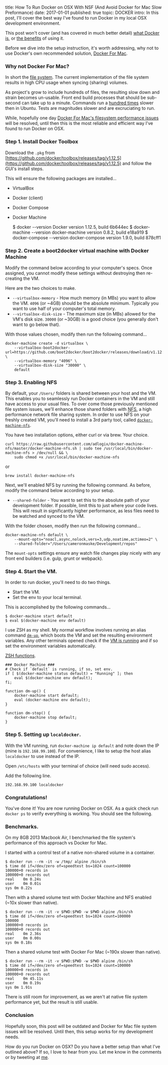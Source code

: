 title: How To Run Docker on OSX With NSF (And Avoid Docker for Mac Slow Preformance)
date: 2017-01-01
published: true
topic: DOCKER
intro: In this post, I'll cover the best way I've found to run Docker in my local OSX development environment.

This post won't cover (and has covered in much better detail) [what Docker is](https://www.safaribooksonline.com/library/view/introduction-to-docker/9781491916179/), or [the benefits](https://www.oreilly.com/ideas/what-containers-can-do-for-you) of using it.

Before we dive into the setup instruction, it's worth addressing, why not to use Docker's own recommended solution, [Docker For Mac](https://docs.docker.com/engine/installation/mac/#/docker-for-mac).

### Why not Docker For Mac?

In short the [file system](https://forums.docker.com/t/file-access-in-mounted-volumes-extremely-slow-cpu-bound/8076). The current implementation of the file system results in high CPU usage when syncing (sharing) volumes.

As project's grow to include hundreds of files, the resulting slow down and strain becomes un-usable. Front end build processes that should be sub-second can take up to a minute. Commands run a [hundred times](https://forums.docker.com/t/file-access-in-mounted-volumes-extremely-slow-cpu-bound/8076/102) slower then in Ubuntu. Tests are magnitudes slower and are excruciating to run.

While, hopefully one day [Docker For Mac's filesystem performance issues](https://forums.docker.com/t/file-access-in-mounted-volumes-extremely-slow-cpu-bound/8076/158) will be resolved, until then this is the most reliable and efficient way I've found to run Docker on OSX.

### Step 1. Install Docker Toolbox

Download the `.pkg` from [https://github.com/docker/toolbox/releases/tag/v1.12.5](https://github.com/docker/toolbox/releases/tag/v1.12.5) and follow the GUI's install steps.

This will ensure the following packages are installed...
* VirtualBox
* Docker (client)
* Docker Compose
* Docker Machine

    $ docker --version
    Docker version 1.12.5, build 6b644ec
    $ docker-machine --version
    docker-machine version 0.8.2, build e18a919
    $ docker-compose --version
    docker-compose version 1.9.0, build 878cff1

### Step 2. Create a boot2docker virtual machine with Docker Machine

Modify the command below according to your computer's specs. Once assigned, you cannot modify these settings without destroying then re-creating the VM.

Here are the two choices to make.

* `--virtualbox-memory` - How much memory (in MBs) you want to allow the VM. `4096` (or ~4GB) should be the absolute minimum. Typically you want to use half of your computer's total memory.
* `--virtualbox-disk-size` - The maximum size (in MBs) allowed for the VM's disk size. `30000` (or ~30GB) is a good choice (you generally don't want to go below that).

With those values chosen, modify then run the following command...

    docker-machine create -d virtualbox \
        --virtualbox-boot2docker-url=https://github.com/boot2docker/boot2docker/releases/download/v1.12.5/boot2docker.iso \
        --virtualbox-memory "4096" \
        --virtualbox-disk-size "30000" \
        default

### Step 3. Enabling NFS

By default, your `/Users/` folders is shared between your host and the VM. This enables you to seamlessly run Docker containers in the VM and still have access to your usual files. To over come those previously mentioned file system issues, we'll enhance those shared folders with  [NFS](http://www.careerride.com/Linux-NFS.aspx), a high performance network file sharing system.
In order to use NFS on your freshly created VM, you'll need to install a 3rd party tool, called [`docker-machine-nfs`](https://github.com/adlogix/docker-machine-nfs).

You have two installation options, either curl or via brew. Your choice.

    curl https://raw.githubusercontent.com/adlogix/docker-machine-nfs/master/docker-machine-nfs.sh | sudo tee /usr/local/bin/docker-machine-nfs > /dev/null && \
        sudo chmod +x /usr/local/bin/docker-machine-nfs

or

    brew install docker-machine-nfs


Next, we'll enabled NFS by running the following command. As before, modify the command below according to your setup.

* `--shared-folder` - You want to set this to the absolute path of your development folder. If possible, limit this to just where your code lives. This will result in significantly higher performance, as less files need to be watched and synced to the VM.

With the folder chosen, modify then run the following command...

    docker-machine-nfs default \
        --mount-opts="noacl,async,nolock,vers=3,udp,noatime,actimeo=2" \
        --shared-folder="/Users/cameronmaske/Development/repos"

The `mount-opts` settings ensure any watch file changes play nicely with any front end builders (i.e. gulp, grunt or webpack).

### Step 4. Start the VM.

In order to run docker, you'll need to do two things.
* Start the VM.
* Set the env to your local terminal.

This is accomplished by the following commands...


    $ docker-machine start default
    $ eval $(docker-machine env default)


I use ZSH as my shell. My normal workflow involves running an alias command [`dm-up`](https://github.com/cameronmaske/dotfiles/blob/61f5657b71ef3f05337dcfe5fa604bcb535238c7/.zsh/functions#L170), which boots the VM and set the resulting environment variables. Any other terminals opened check if the [VM is running](https://github.com/cameronmaske/dotfiles/blob/61f5657b71ef3f05337dcfe5fa604bcb535238c7/.zsh/functions#L162) and if so set the environment variables automatically.

[ZSH functions](https://github.com/cameronmaske/dotfiles/blob/61f5657b71ef3f05337dcfe5fa604bcb535238c7/.zsh/functions#L160).

    ### Docker Machine ###
    # Check if `default` is running, if so, set env.
    if [ $(docker-machine status default) = "Running" ]; then
        eval $(docker-machine env default);
    fi;

    function dm-up() {
        docker-machine start default;
        eval (docker-machine env default);
    }

    function dm-stop() {
        docker-machine stop default;
    }


### Step 5. Setting up `localdocker`.

With the VM running, run `docker-machine ip default` and note down the IP (mine is `192.168.99.100`).
For convenience, I like to setup the host alias `localdocker` to use instead of the IP.

Open `/etc/hosts` with your terminal of choice (will need sudo access).

Add the following line.

    192.168.99.100 localdocker

### Congratulations!

You've done it! You are now running Docker on OSX.
As a quick check run `docker ps` to verify everything is working. You should see the following.

### Benchmarks.

On my 8GB 2013 Macbook Air, I benchmarked the file system's performance of this approach vs Docker for Mac.

I started with a control test of a native non-shared volume in a container.

    $ docker run --rm -it -w /tmp/ alpine /bin/sh
    $ time dd if=/dev/zero of=speedtest bs=1024 count=100000
    100000+0 records in
    100000+0 records out
    real    0m 0.24s
    user    0m 0.01s
    sys 0m 0.22s

Then with a shared volume test with Docker Machine and NFS enabled (~10x slower than native).

    $ docker run --rm -it -v $PWD:$PWD -w $PWD alpine /bin/sh
    $ time dd if=/dev/zero of=speedtest bs=1024 count=100000
    100000
    100000+0 records in
    100000+0 records out
    real    0m 2.36s
    user    0m 0.00s
    sys 0m 0.18s

Then a shared volume test with Docker For Mac (~190x slower than native).

    $ docker run --rm -it -v $PWD:$PWD -w $PWD alpine /bin/sh
    $ time dd if=/dev/zero of=speedtest bs=1024 count=100000
    100000+0 records in
    100000+0 records out
    real    0m 45.11s
    user    0m 0.19s
    sys 0m 1.91s

There is still room for improvement, as we aren't at native file system performance yet, but the result is still usable.

### Conclusion

Hopefully soon, this post will be outdated and Docker for Mac file system issues will be resolved. Until then, this setup works for my development needs.

How do you run Docker on OSX? Do you have a better setup than what I've outlined above?
If so, I love to hear from you. Let me know in the comments or by tweeting at [me](https://twitter.com/cameronmaske).
